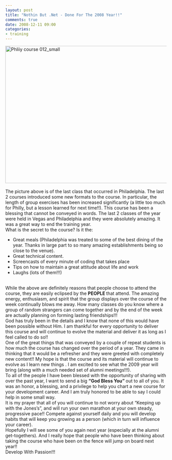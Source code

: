 ```yaml
---
layout: post
title: "Nothin But .Net - Done For The 2008 Year!!"
comments: true
date: 2008-12-11 09:00
categories:
- training
---
```


<a href="{{ site.cdn_root }}binary/WindowsLiveWriter/NothinBut.NetDoneForThe2008Year_614B/Phliiy%20course%20012_small_2.jpg" rel="lightbox"><img title="Phliiy course 012_small" style="border-right: 0px; border-top: 0px; display: block; float: none; margin-left: auto; border-left: 0px; margin-right: auto; border-bottom: 0px" height="427" alt="Phliiy course 012_small" src="{{ site.cdn_root }}binary/WindowsLiveWriter/NothinBut.NetDoneForThe2008Year_614B/Phliiy%20course%20012_small_thumb.jpg" width="638" border="0" /></a>   
The picture above is of the last class that occurred in Philadelphia. The last 2 courses introduced some new formats to the course. In particular, the length of group exercises has been increased significantly (a little too much for Philly, but a lesson learned for next time!!). This course has been a blessing that cannot be conveyed in words. The last 2 classes of the year were held in Vegas and Philadelphia and they were absolutely amazing. It was a great way to end the training year.  
What is the secret to the course? Is it the:  <ul>   <li>Great meals (Philadelphia was treated to some of the best dining of the year. Thanks in large part to so many amazing establishments being so close to the venue).</li>    <li>Great technical content.</li>    <li>Screencasts of every minute of coding that takes place</li>    <li>Tips on how to maintain a great attitude about life and work</li>    <li>Laughs (lots of them!!!)</li> </ul>  
While the above are definitely reasons that people choose to attend the course, they are easily eclipsed by the <strong>PEOPLE </strong>that attend. The amazing energy, enthusiasm, and spirit that the group displays over the course of the week continually blows me away. How many classes do you know where a group of random strangers can come together and by the end of the week are actually planning on forming lasting friendships!!!  
God has truly been in the details and I know that none of this would have been possible without Him. I am thankful for every opportunity to deliver this course and will continue to evolve the material and deliver it as long as I feel called to do so!!  
One of the great things that was conveyed by a couple of repeat students is how much the course has changed over the period of a year. They came in thinking that it would be a refresher and they were greeted with completely new content!! My hope is that the course and its material will continue to evolve as I learn new things . I am excited to see what the 2009 year will bring (along with a much needed set of alumni meetings!!!).  
To all of the people I have been blessed with the opportunity of sharing with over the past year, I want to send a big <strong>“God Bless You” </strong>out to all of you. It was an honor, a blessing, and a privilege to help you chart a new course for your development career. And I am truly honored to be able to say I could help in some small way.  
It is my prayer that all of you will continue to not worry about “Keeping up with the Jones’s”, and will run your own marathon at your own steady, progressive pace!! Compete against yourself daily and you will develop habits that will keep you growing as a person (which in turn will influence your career).  
Hopefully I will see some of you again next year (especially at the alumni get-togethers). And I really hope that people who have been thinking about taking the course who have been on the fence will jump on board next year!!  
Develop With Passion!!!




